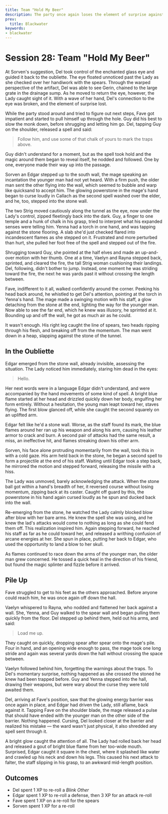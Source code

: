 ```yaml
---
title: Team "Hold My Beer"
description: The party once again loses the element of surprise against Lady Dunwich, who seems oddly well-prepared for their arrival.
prev:
  title: Blackwater
keywords:
- blackwater
---
```


# Session 28: Team "Hold My Beer"

At Sorven's suggestion, Del took control of the enchanted glass eye and guided it back to the oubliette.
The eye floated unnoticed past the Lady as she checked over her handiwork with the spears.
Through the warped perspective of the artifact, Del was able to see Gerin, chained to the large grate in the drainage sump.
As he moved to return the eye, however, the Lady caught sight of it.
With a wave of her hand, Del's connection to the eye was broken, and the element of surprise lost.

While the party stood around and tried to figure out next steps, Fave got impatient and started to pull himself up through the hole.
Guy did his best to slow the monk down, before shrugging and letting him go.
Del, tapping Guy on the shoulder, released a spell and said:

> Follow him, and use some of that chalk of yours to mark the traps above.

Guy didn't understand for a moment, but as the spell took hold and the magic around them began to reveal itself, he nodded and followed.
One by one, everyone made their way up into the passage.

Sorven an Edgar stepped up to the south wall, the mage speaking an incantation the younger man had not yet heard.
With a firm push, the older man sent the other flying into the wall, which seemed to bubble and warp like quicksand to accept him.
The glowing powerstone in the mage's hand began to curse loudly in Callach as the second spell washed over the elder, and he, too, stepped into the stone wall. 

The two Strig moved cautiously along the tunnel as the eye, now under the Lady's control, zipped fleetingly back into the dark.
Guy, a finger to one temple and a hunk of chalk in his grasp, tried to interpret what his expanded senses were telling him.
Yenna had a torch in one hand, and was tapping against the stone flooring.
A slab she'd just checked flared into incandescent flames as she stepped on it.
Frustrated and more perturbed than hurt, she pulled her foot free of the spell and stepped out of the fire.

Shrugging toward Guy, she pointed at the half elves and made an up-and-over motion with her thumb.
One at a time, Vaelyn and Rayna stepped back, sprinted, and cleared the fire, the tall Strig woman cushioning their landings.
Del, following, didn't bother to jump.
Instead, one moment he was striding toward the fire, the next he was yards past it without crossing the length between.

Fave, indifferent to it all, walked confidently around the corner.
Peeking his head back around, he whistled to get Del's attention, pointing at the torch in Yenna's hand.
The mage made a swinging motion with his staff, a glow detaching from the stone at the end, lighting the way for the younger man.
Now able to see the far end, which he knew was illusory, he sprinted at it.
Bounding up and off the wall, he got as much air as he could.

It wasn't enough.
His right leg caught the line of spears, two heads ripping through his flesh, and breaking off from the momentum.
The man went down in a heap, slapping against the stone of the tunnel.

## In the Oubliette

Edgar emerged from the stone wall, already invisible, assessing the situation.
The Lady noticed him immediately, staring him dead in the eyes:

> Hello.

Her next words were in a language Edgar didn't understand, and were accompanied by the hand movements of some kind of spell.
A bright blue flame started at her head and drizzled quickly down her body, engulfing her form entirely.
Without a hesitation, the young man leapt toward her, staves flying.
The first blow glanced off, while she caught the second squarely on an uplifted arm.

Edgar felt like he'd a stone wall.
Worse, as the staff found its mark, the blue flames around her ran up his weapon and along his arm, causing his leather armor to crack and burn.
A second pair of attacks had the same result, a miss, an ineffective hit, and flames streaking down his other arm.

Sorven, his face alone protruding momentarily from the wall, took this in with a cold gaze.
His arm held back in the stone, he began a second spell to form a projectile at the end of his staff.
Waiting until Edgar took a step back, he mirrored the motion and stepped forward, releasing the missile with a hiss.

The Lady was unmoved, barely acknowledging the attack.
When the stone ball got within a hand's breadth of her, it reversed course without losing momentum, zipping back at its caster.
Caught off guard by this, the powerstone in his hand again cursed loudly as he spun and ducked back into the wall.

Re-emerging from the stone, he watched the Lady calmly blocked blow after blow with her bare arms.
He knew the spell she was using, and he knew the lad's attacks would come to nothing as long as she could fend them off.
This realization inspired him.
Again stepping forward, he reached his staff as far as he could toward her, and released a writhing confusion of arcane energies at her.
She spun in place, putting her back to Edgar, who used the opportunity to land a blow to her skull.

As flames continued to race down the arms of the younger man, the older man grew concerned.
He tossed a quick heal in the direction of his friend, but found the magic splinter and fizzle before it arrived.

## Pile Up

Fave struggled to get to his feet as the others approached.
Before anyone could reach him, he was once again off down the hall.

Vaelyn whispered to Rayna, who nodded and flattened her back against a wall.
She, Yenna, and Guy walked to the spear wall and began pulling them quickly from the floor.
Del stepped up behind them, held out his arms, and said:

> Load me up.

They caught on quickly, dropping spear after spear onto the mage's pile.
Four in hand, and an opening wide enough to pass, the mage took one long stride and again was several yards down the hall without crossing the space between.

Vaelyn followed behind him, forgetting the warnings about the traps.
To Del's momentary surprise, nothing happened as she crossed the stoned he knew had been trapped before.
Guy and Yenna stepped into the hall, drawing their weapons, but were wary about the curse they were told awaited them.

Del, arriving at Fave's position, saw that the glowing energy barrier was once again in place, and Edgar had driven the Lady, still aflame, back against it.
Tapping Fave on the shoulder blade, the mage released a pulse that should have ended with the younger man on the other side of the barrier.
Nothing happened.
Cursing, Del looked closer at the barrier and realized his mistake — the ward wasn't just physical, it also shredded any spell sent through it.

A bright glow caught the attention of all.
The Lady had rolled back her head and released a gout of bright blue flame from her too-wide mouth.
Surprised, Edgar caught it square in the chest, where it splashed like water and crawled up his neck and down his legs.
This caused his next attack to falter, the staff slipping in his grasp, to an awkward mid-length position.

## Outcomes

* Del spent 1 XP to re-roll a _Blink Other_
* Edgar spent 1 XP to re-roll a defense, then 3 XP for an attack re-roll
* Fave spent 1 XP on a re-roll for the spears
* Sorven spent 1 XP for a re-roll
